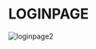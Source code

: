 # LOGINPAGE


![loginpage2](https://user-images.githubusercontent.com/112694631/230758023-89125bbd-31c8-423c-ac59-f157c084bc37.png)
